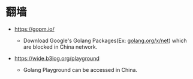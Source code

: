 # 翻墙

* <https://gopm.io/>
  * Download Google's Golang Packages(Ex: [golang.org/x/net](http://golang.org/x/net])) which are blocked in China network.

* <https://wide.b3log.org/playground>
  * Golang Playground can be accessed in China.